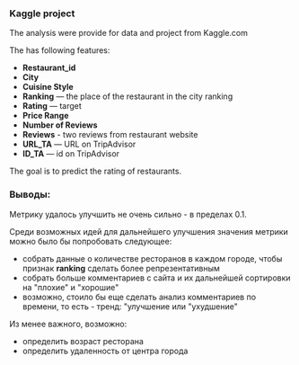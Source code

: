
### Kaggle project

The analysis were provide for data and project from Kaggle.com

The has following features:

- **Restaurant_id** 
- **City** 
- **Cuisine Style** 
- **Ranking** — the place of the restaurant in the city ranking
- **Rating** — target
- **Price Range** 
- **Number of Reviews**
- **Reviews** - two reviews from restaurant website
- **URL_TA** — URL on TripAdvisor
- **ID_TA** — id on TripAdvisor

The goal is to predict the rating of restaurants.


### Выводы:
Метрику удалось улучшить не очень сильно - в пределах 0.1. 

Среди возможных идей для дальнейшего улучшения значения метрики  можно было бы попробовать следующее:

- собрать данные о количестве ресторанов в каждом городе, чтобы признак **ranking** сделать более репрезентативным
- собрать больше комментариев с сайта и их дальнейшей сортировки на "плохие" и "хорошие"
- возможно, стоило бы еще сделать анализ комментариев по времени, то есть - тренд: "улучшение или "ухудшение"

Из менее важного, возможно:
- определить возраст ресторана
- определить удаленность от центра города

